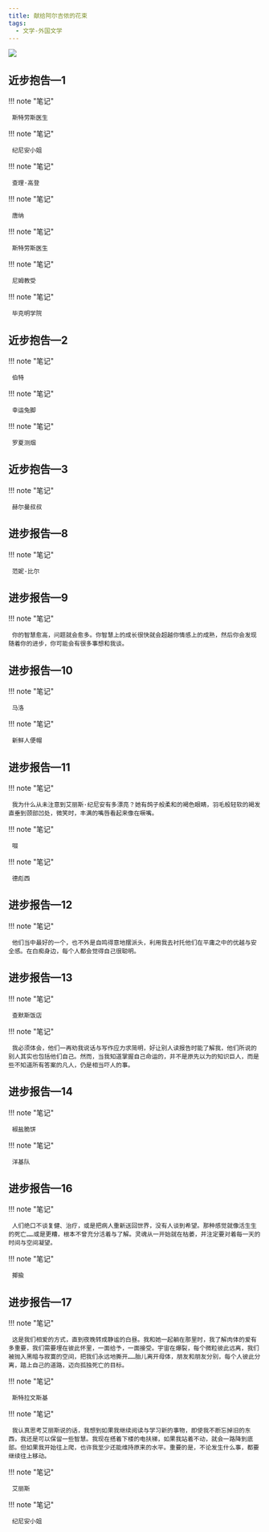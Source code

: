 ```yaml
---
title: 献给阿尔吉侬的花束
tags:
  - 文学-外国文学
---
```


![](https://cdn.weread.qq.com/weread/cover/11/yuewen_857863/t7_yuewen_8578631681827306.jpg)


## 近步抱告—1




!!! note "笔记"

	 斯特劳斯医生 


!!! note "笔记"

	 纪尼安小姐 


!!! note "笔记"

	 查理·高登 


!!! note "笔记"

	 唐纳 


!!! note "笔记"

	 斯特劳斯医生 


!!! note "笔记"

	 尼姆教受 


!!! note "笔记"

	 毕克明学院 


## 近步抱告—2




!!! note "笔记"

	 伯特 


!!! note "笔记"

	 幸运兔脚 


!!! note "笔记"

	 罗夏测烟 


## 近步抱告—3




!!! note "笔记"

	 赫尔曼叔叔 


## 进步报告—8




!!! note "笔记"

	 范妮·比尔 


## 进步报告—9




!!! note "笔记"

	 你的智慧愈高，问题就会愈多。你智慧上的成长很快就会超越你情感上的成熟，然后你会发现随着你的进步，你可能会有很多事想和我谈。 


## 进步报告—10




!!! note "笔记"

	 马洛 


!!! note "笔记"

	 新鲜人便帽 


## 进步报告—11




!!! note "笔记"

	 我为什么从未注意到艾丽斯·纪尼安有多漂亮？她有鸽子般柔和的褐色眼睛，羽毛般轻软的褐发直垂到颈部凹处，微笑时，丰满的嘴唇看起来像在噘嘴。 


!!! note "笔记"

	 啜 


!!! note "笔记"

	 德彪西 


## 进步报告—12




!!! note "笔记"

	 他们当中最好的一个，也不外是自鸣得意地摆派头，利用我去衬托他们在平庸之中的优越与安全感。在白痴身边，每个人都会觉得自己很聪明。 


## 进步报告—13




!!! note "笔记"

	 查默斯饭店 


!!! note "笔记"

	 我必须体会，他们一再劝我说话与写作应力求简明，好让别人读报告时能了解我，他们所说的别人其实也包括他们自己。然而，当我知道掌握自己命运的，并不是原先以为的知识巨人，而是些不知道所有答案的凡人，仍是相当吓人的事。 


## 进步报告—14




!!! note "笔记"

	 椒盐脆饼 


!!! note "笔记"

	 洋基队 


## 进步报告—16




!!! note "笔记"

	 人们绝口不谈复健、治疗，或是把病人重新送回世界，没有人谈到希望。那种感觉就像活生生的死亡……或是更糟，根本不曾充分活着与了解。灵魂从一开始就在枯萎，并注定要对着每一天的时间与空间凝望。 


!!! note "笔记"

	 揶揄 


## 进步报告—17




!!! note "笔记"

	 这是我们相爱的方式，直到夜晚转成静谧的白昼。我和她一起躺在那里时，我了解肉体的爱有多重要，我们需要埋在彼此怀里，一面给予，一面接受。宇宙在爆裂，每个微粒彼此远离，我们被抛入黑暗与寂寞的空间，把我们永远地撕开……胎儿离开母体，朋友和朋友分别，每个人彼此分离，踏上自己的道路，迈向孤独死亡的目标。 


!!! note "笔记"

	 斯特拉文斯基 


!!! note "笔记"

	 我认真思考艾丽斯说的话，我想到如果我继续阅读与学习新的事物，即使我不断忘掉旧的东西，我还是可以保留一些智慧。我现在搭着下楼的电扶梯，如果我站着不动，就会一路降到底部。但如果我开始往上爬，也许我至少还能维持原来的水平。重要的是，不论发生什么事，都要继续往上移动。 


!!! note "笔记"

	 艾丽斯 


!!! note "笔记"

	 纪尼安小姐 

